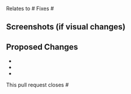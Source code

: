 <!--
Add the issue number
-->

Relates to #
Fixes #

## Screenshots (if visual changes)

## Proposed Changes

  -
  -
  -

<!--
Mention people who discussed this issue previously
@someone
-->


This pull request closes #